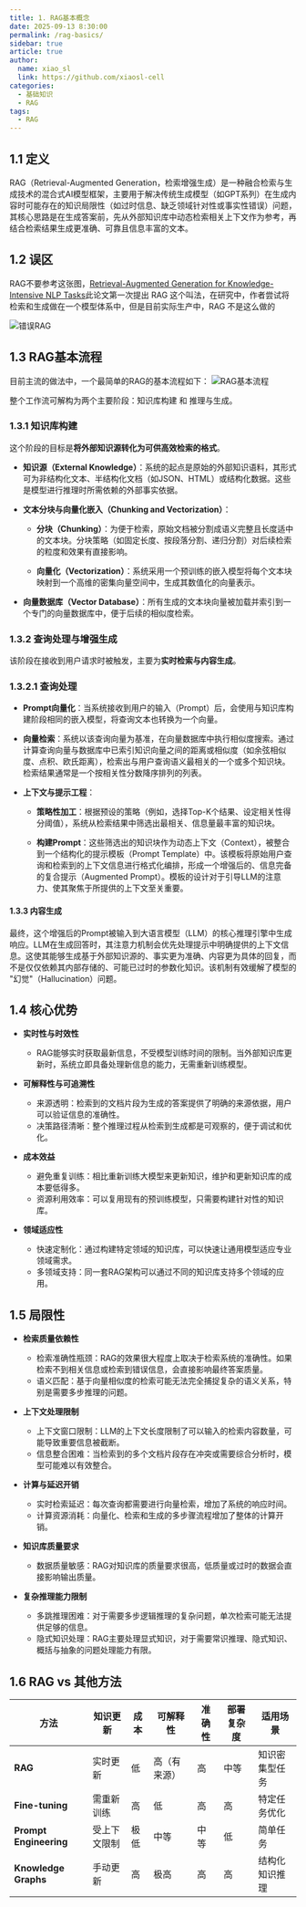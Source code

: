```yaml
---
title: 1. RAG基本概念
date: 2025-09-13 8:30:00
permalink: /rag-basics/
sidebar: true
article: true
author: 
  name: xiao_sl
  link: https://github.com/xiaosl-cell
categories: 
  - 基础知识
  - RAG
tags: 
  - RAG
---
```

## 1.1 定义

RAG（Retrieval-Augmented Generation，检索增强生成）是一种融合检索与生成技术的混合式AI模型框架，主要用于解决传统生成模型（如GPT系列）在生成内容时可能存在的知识局限性（如过时信息、缺乏领域针对性或事实性错误）问题，其核心思路是在生成答案前，先从外部知识库中动态检索相关上下文作为参考，再结合检索结果生成更准确、可靠且信息丰富的文本。

## 1.2 误区

RAG不要参考这张图，[Retrieval-Augmented Generation for Knowledge-Intensive NLP Tasks](https://arxiv.org/pdf/2005.11401)此论文第一次提出 RAG 这个叫法，在研究中，作者尝试将检索和生成做在一个模型体系中，但是目前实际生产中，RAG 不是这么做的

![错误RAG](https://qiniu.agiadventurer.com/rag-old.PNG)

## 1.3 RAG基本流程
目前主流的做法中，一个最简单的RAG的基本流程如下：
![RAG基本流程](https://qiniu.agiadventurer.com/rag-flow.png)

整个工作流可解构为两个主要阶段：知识库构建 和 推理与生成。

### 1.3.1 知识库构建

这个阶段的目标是**将外部知识源转化为可供高效检索的格式**。

- **知识源（External Knowledge）**：系统的起点是原始的外部知识语料，其形式可为非结构化文本、半结构化文档（如JSON、HTML）或结构化数据。这些是模型进行推理时所需依赖的外部事实依据。

- **文本分块与向量化嵌入（Chunking and Vectorization）**：
    - **分块（Chunking）**：为便于检索，原始文档被分割成语义完整且长度适中的文本块。分块策略（如固定长度、按段落分割、递归分割）对后续检索的粒度和效果有直接影响。

    - **向量化（Vectorization）**：系统采用一个预训练的嵌入模型将每个文本块映射到一个高维的密集向量空间中，生成其数值化的向量表示。

- **向量数据库（Vector Database）**：所有生成的文本块向量被加载并索引到一个专门的向量数据库中，便于后续的相似度检索。

### 1.3.2 查询处理与增强生成

该阶段在接收到用户请求时被触发，主要为**实时检索与内容生成**。

### 1.3.2.1 查询处理

- **Prompt向量化**：当系统接收到用户的输入（Prompt）后，会使用与知识库构建阶段相同的嵌入模型，将查询文本也转换为一个向量。

- **向量检索**：系统以该查询向量为基准，在向量数据库中执行相似度搜索。通过计算查询向量与数据库中已索引知识向量之间的距离或相似度（如余弦相似度、点积、欧氏距离），检索出与用户查询语义最相关的一个或多个知识块。检索结果通常是一个按相关性分数降序排列的列表。

- **上下文与提示工程**：

  - **策略性加工**：根据预设的策略（例如，选择Top-K个结果、设定相关性得分阈值），系统从检索结果中筛选出最相关、信息量最丰富的知识块。

  - **构建Prompt**：这些筛选出的知识块作为动态上下文（Context），被整合到一个结构化的提示模板（Prompt Template）中。该模板将原始用户查询和检索到的上下文信息进行格式化编排，形成一个增强后的、信息完备的复合提示（Augmented Prompt）。模板的设计对于引导LLM的注意力、使其聚焦于所提供的上下文至关重要。

#### 1.3.3 内容生成

最终，这个增强后的Prompt被输入到大语言模型（LLM）的核心推理引擎中生成响应。LLM在生成回答时，其注意力机制会优先处理提示中明确提供的上下文信息。这使其能够生成基于外部知识源的、事实更为准确、内容更为具体的回复，而不是仅仅依赖其内部存储的、可能已过时的参数化知识。该机制有效缓解了模型的 "幻觉"（Hallucination）问题。

## 1.4 核心优势

- **实时性与时效性**
  - RAG能够实时获取最新信息，不受模型训练时间的限制。当外部知识库更新时，系统立即具备处理新信息的能力，无需重新训练模型。

- **可解释性与可追溯性**
  - 来源透明：检索到的文档片段为生成的答案提供了明确的来源依据，用户可以验证信息的准确性。
  - 决策路径清晰：整个推理过程从检索到生成都是可观察的，便于调试和优化。

- **成本效益**
  - 避免重复训练：相比重新训练大模型来更新知识，维护和更新知识库的成本要低得多。
  - 资源利用效率：可以复用现有的预训练模型，只需要构建针对性的知识库。

- **领域适应性**
  - 快速定制化：通过构建特定领域的知识库，可以快速让通用模型适应专业领域需求。
  - 多领域支持：同一套RAG架构可以通过不同的知识库支持多个领域的应用。

## 1.5 局限性

- **检索质量依赖性**
  - 检索准确性瓶颈：RAG的效果很大程度上取决于检索系统的准确性。如果检索不到相关信息或检索到错误信息，会直接影响最终答案质量。
  - 语义匹配：基于向量相似度的检索可能无法完全捕捉复杂的语义关系，特别是需要多步推理的问题。

- **上下文处理限制**
  - 上下文窗口限制：LLM的上下文长度限制了可以输入的检索内容数量，可能导致重要信息被截断。
  - 信息整合困难：当检索到的多个文档片段存在冲突或需要综合分析时，模型可能难以有效整合。

- **计算与延迟开销**
  - 实时检索延迟：每次查询都需要进行向量检索，增加了系统的响应时间。
  - 计算资源消耗：向量化、检索和生成的多步骤流程增加了整体的计算开销。

- **知识库质量要求**
  - 数据质量敏感：RAG对知识库的质量要求很高，低质量或过时的数据会直接影响输出质量。

- **复杂推理能力限制**
  - 多跳推理困难：对于需要多步逻辑推理的复杂问题，单次检索可能无法提供足够的信息。
  - 隐式知识处理：RAG主要处理显式知识，对于需要常识推理、隐式知识、概括与抽象的问题处理能力有限。

## 1.6 RAG vs 其他方法

| 方法 | 知识更新 | 成本 | 可解释性 | 准确性 | 部署复杂度 | 适用场景 |
|------|----------|------|----------|--------|------------|----------|
| **RAG** | 实时更新 | 低 | 高（有来源） | 高 | 中等 | 知识密集型任务 |
| **Fine-tuning** | 需重新训练 | 高 | 低 | 高 | 高 | 特定任务优化 |
| **Prompt Engineering** | 受上下文限制 | 极低 | 中等 | 中等 | 低 | 简单任务 |
| **Knowledge Graphs** | 手动更新 | 高 | 极高 | 高 | 高 | 结构化知识推理 |